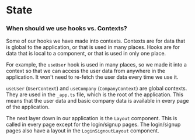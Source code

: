 # State

### When should we use hooks vs. Contexts?

Some of our hooks we have made into contexts. Contexts are for data that is global to the application, or that is used in many places. Hooks are for data that is local to a component, or that is used in only one place.

For example, the `useUser` hook is used in many places, so we made it into a context so that we can access the user data from anywhere in the application. It won't need to re-fetch the user data every time we use it.

`useUser` (`UserContext`) and `useCompany` (`CompanyContext`) are global contexts. They are used in the `_app.ts` file, which is the root of the application. This means that the user data and basic company data is available in every page of the application.

The next layer down in our application is the `Layout` component. This is called in every page except for the login/signup pages. The login/signup pages also have a layout in the `LoginSignoutLayout` component.
